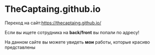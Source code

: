 # TheCaptaing.github.io
Переход на сайт:https://thecaptaing.github.io/

Если вы ищете сотрудника на **back/front** вы попали по адресу!

На данном сайте вы можете увидеть **мои** работы, которые красиво представлены 
